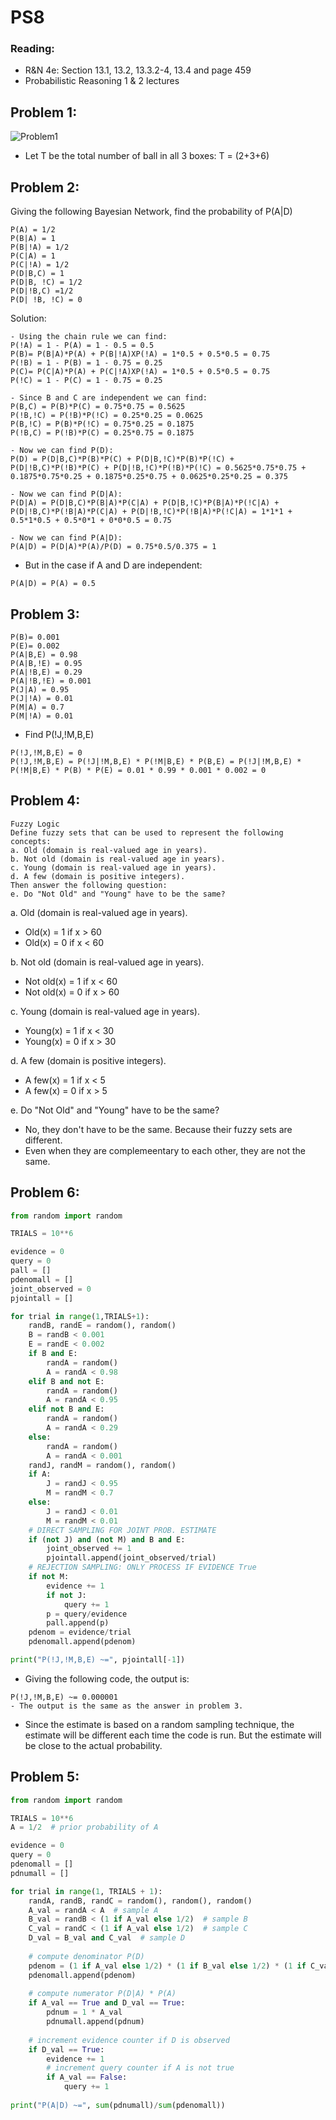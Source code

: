 # PS8
### Reading:
- R&N 4e: Section 13.1, 13.2, 13.3.2-4, 13.4 and page 459
- Probabilistic Reasoning 1 & 2 lectures

## Problem 1: 
![Problem1](Problem1.png)
- Let T be the total number of ball in all 3 boxes: T = (2+3+6)
## Problem 2:
Giving the following Bayesian Network, find the probability of P(A|D) 
```
P(A) = 1/2
P(B|A) = 1
P(B|!A) = 1/2
P(C|A) = 1
P(C|!A) = 1/2
P(D|B,C) = 1
P(D|B, !C) = 1/2
P(D|!B,C) =1/2
P(D| !B, !C) = 0
```
Solution:
```
- Using the chain rule we can find:
P(!A) = 1 - P(A) = 1 - 0.5 = 0.5
P(B)= P(B|A)*P(A) + P(B|!A)XP(!A) = 1*0.5 + 0.5*0.5 = 0.75
P(!B) = 1 - P(B) = 1 - 0.75 = 0.25
P(C)= P(C|A)*P(A) + P(C|!A)XP(!A) = 1*0.5 + 0.5*0.5 = 0.75
P(!C) = 1 - P(C) = 1 - 0.75 = 0.25

- Since B and C are independent we can find:
P(B,C) = P(B)*P(C) = 0.75*0.75 = 0.5625
P(!B,!C) = P(!B)*P(!C) = 0.25*0.25 = 0.0625
P(B,!C) = P(B)*P(!C) = 0.75*0.25 = 0.1875
P(!B,C) = P(!B)*P(C) = 0.25*0.75 = 0.1875

- Now we can find P(D):
P(D) = P(D|B,C)*P(B)*P(C) + P(D|B,!C)*P(B)*P(!C) + P(D|!B,C)*P(!B)*P(C) + P(D|!B,!C)*P(!B)*P(!C) = 0.5625*0.75*0.75 + 0.1875*0.75*0.25 + 0.1875*0.25*0.75 + 0.0625*0.25*0.25 = 0.375

- Now we can find P(D|A):
P(D|A) = P(D|B,C)*P(B|A)*P(C|A) + P(D|B,!C)*P(B|A)*P(!C|A) + P(D|!B,C)*P(!B|A)*P(C|A) + P(D|!B,!C)*P(!B|A)*P(!C|A) = 1*1*1 + 0.5*1*0.5 + 0.5*0*1 + 0*0*0.5 = 0.75

- Now we can find P(A|D):
P(A|D) = P(D|A)*P(A)/P(D) = 0.75*0.5/0.375 = 1
```

- But in the case if A and D are independent:
```
P(A|D) = P(A) = 0.5
```

## Problem 3:
```
P(B)= 0.001
P(E)= 0.002
P(A|B,E) = 0.98
P(A|B,!E) = 0.95
P(A|!B,E) = 0.29
P(A|!B,!E) = 0.001
P(J|A) = 0.95
P(J|!A) = 0.01
P(M|A) = 0.7
P(M|!A) = 0.01
```
- Find P(!J,!M,B,E) 
```
P(!J,!M,B,E) = 0
P(!J,!M,B,E) = P(!J|!M,B,E) * P(!M|B,E) * P(B,E) = P(!J|!M,B,E) * P(!M|B,E) * P(B) * P(E) = 0.01 * 0.99 * 0.001 * 0.002 = 0
```

## Problem 4:
```
Fuzzy Logic
Define fuzzy sets that can be used to represent the following concepts:
a. Old (domain is real-valued age in years).
b. Not old (domain is real-valued age in years).
c. Young (domain is real-valued age in years).
d. A few (domain is positive integers).
Then answer the following question:
e. Do "Not Old" and "Young" have to be the same?
```

a. Old (domain is real-valued age in years).
- Old(x) = 1 if x > 60
- Old(x) = 0 if x < 60

b. Not old (domain is real-valued age in years).
- Not old(x) = 1 if x < 60
- Not old(x) = 0 if x > 60

c. Young (domain is real-valued age in years).
- Young(x) = 1 if x < 30
- Young(x) = 0 if x > 30


d. A few (domain is positive integers).
- A few(x) = 1 if x < 5
- A few(x) = 0 if x > 5


e. Do "Not Old" and "Young" have to be the same?
- No, they don't have to be the same. Because their fuzzy sets are different.
- Even when they are complemeentary to each other, they are not the same.

## Problem 6:
```python
from random import random

TRIALS = 10**6

evidence = 0
query = 0
pall = []
pdenomall = []
joint_observed = 0
pjointall = []

for trial in range(1,TRIALS+1):
    randB, randE = random(), random()
    B = randB < 0.001
    E = randE < 0.002
    if B and E:
        randA = random()
        A = randA < 0.98
    elif B and not E:
        randA = random()
        A = randA < 0.95
    elif not B and E:
        randA = random()
        A = randA < 0.29
    else:
        randA = random()
        A = randA < 0.001
    randJ, randM = random(), random()
    if A:
        J = randJ < 0.95
        M = randM < 0.7
    else:
        J = randJ < 0.01
        M = randM < 0.01
    # DIRECT SAMPLING FOR JOINT PROB. ESTIMATE
    if (not J) and (not M) and B and E:
        joint_observed += 1
        pjointall.append(joint_observed/trial)
    # REJECTION SAMPLING: ONLY PROCESS IF EVIDENCE True
    if not M:
        evidence += 1
        if not J:
            query += 1
        p = query/evidence
        pall.append(p)
    pdenom = evidence/trial
    pdenomall.append(pdenom)

print("P(!J,!M,B,E) ~=", pjointall[-1])
```
- Giving the following code, the output is:
``` 
P(!J,!M,B,E) ~= 0.000001
- The output is the same as the answer in problem 3.
```
- Since the estimate is based on a random sampling technique, the estimate will be different each time the code is run. But the estimate will be close to the actual probability.

## Problem 5:
```python
from random import random

TRIALS = 10**6
A = 1/2  # prior probability of A

evidence = 0
query = 0
pdenomall = []
pdnumall = []

for trial in range(1, TRIALS + 1):
    randA, randB, randC = random(), random(), random()
    A_val = randA < A  # sample A
    B_val = randB < (1 if A_val else 1/2)  # sample B
    C_val = randC < (1 if A_val else 1/2)  # sample C
    D_val = B_val and C_val  # sample D
    
    # compute denominator P(D)
    pdenom = (1 if A_val else 1/2) * (1 if B_val else 1/2) * (1 if C_val else 1/2)
    pdenomall.append(pdenom)
    
    # compute numerator P(D|A) * P(A)
    if A_val == True and D_val == True:
        pdnum = 1 * A_val
        pdnumall.append(pdnum)
    
    # increment evidence counter if D is observed
    if D_val == True:
        evidence += 1
        # increment query counter if A is not true
        if A_val == False:
            query += 1
    
print("P(A|D) ~=", sum(pdnumall)/sum(pdenomall))
```